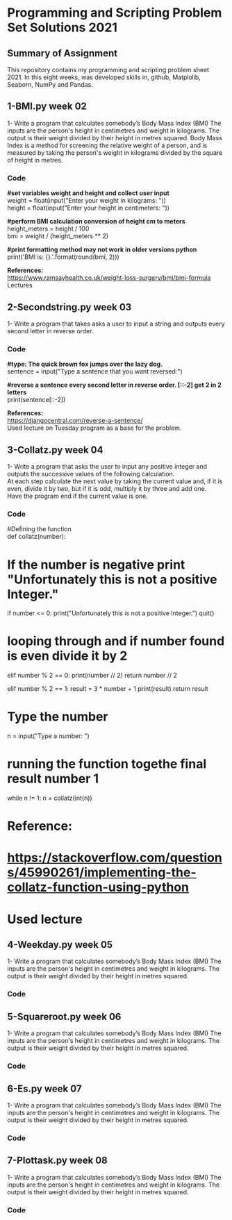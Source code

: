 # Programming and Scripting Problem Set Solutions 2021

## Summary of Assignment
<p>This repository contains my programming and scripting problem sheet 2021. In this eight weeks, was developed skills in, github, Matplolib, Seaborn, NumPy and Pandas.</p>


## 1-BMI.py week 02
<p>1- Write a program that calculates somebody’s Body Mass Index (BMI) The inputs are the person's height in centimetres and weight in kilograms. The output is their weight divided by their height in metres squared. Body Mass Index is a method for screening the relative weight of a person, and is measured by taking the person's weight in kilograms divided by the square of height in metres.</p>

### Code

<p><b>#set variables weight and height and collect user input</b> <br> weight = float(input("Enter your weight in kilograms: "))<br>height = float(input("Enter your height in centimeters: "))</p>

<p><b>#perform BMI calculation conversion of height cm to meters</b> <br> height_meters = height / 100<br> bmi = weight / (height_meters  ** 2)</p>

<p><b>#print formatting method may not work in older versions python</b><br> print('BMI is: {}.'.format(round(bmi, 2)))</p>

<b>References:</b><br>https://www.ramsayhealth.co.uk/weight-loss-surgery/bmi/bmi-formula<br>Lectures



## 2-Secondstring.py week 03
<p>1- Write a program that takes asks a user to input a string and outputs every second letter in reverse order.</p>

### Code
<p><b>#type:  The quick brown fox jumps over the lazy dog.</b><br>sentence = input("Type a sentence that you want reversed:")</p>

<p><b>#reverse a sentence every second letter in reverse order. [::-2] get 2 in 2 letters</b><br>
print(sentence[::-2])


<b>References:</b><br> https://djangocentral.com/reverse-a-sentence/<br>Used lecture on Tuesday program as a base for the problem.


## 3-Collatz.py week 04
<p>1- Write a program that asks the user to input any positive integer and outputs the successive values of the following calculation.<br>At each step calculate the next value by taking the current value and, if it is even, divide it by two, but if it is odd, multiply it by three and add one.<br>Have the program end if the current value is one.</p>

### Code
<p>#Defining the function<br>def collatz(number):<p/>

 # If the number is negative print "Unfortunately this is not a positive Integer."
 if number <= 0:
       print("Unfortunately this is not a positive Integer.") 
       quit() 
       
# looping through and if number found is even divide it by 2
 elif number % 2 == 0:
        print(number // 2)
        return number // 2

 elif number % 2 == 1:
        result = 3 * number + 1
        print(result)
        return result
       
# Type the number
n = input("Type a number: ")

# running the function togethe final result number 1
while n != 1:
    n = collatz(int(n))


# Reference:
# https://stackoverflow.com/questions/45990261/implementing-the-collatz-function-using-python
# Used lecture



## 4-Weekday.py week 05
<p>1- Write a program that calculates somebody’s Body Mass Index (BMI) The inputs are the person's height in centimetres and weight in kilograms. The output is their weight divided by their height in metres squared.</p>

### Code

## 5-Squareroot.py week 06
<p>1- Write a program that calculates somebody’s Body Mass Index (BMI) The inputs are the person's height in centimetres and weight in kilograms. The output is their weight divided by their height in metres squared.</p>

### Code

## 6-Es.py week 07
<p>1- Write a program that calculates somebody’s Body Mass Index (BMI) The inputs are the person's height in centimetres and weight in kilograms. The output is their weight divided by their height in metres squared.</p>

### Code

## 7-Plottask.py week 08
<p>1- Write a program that calculates somebody’s Body Mass Index (BMI) The inputs are the person's height in centimetres and weight in kilograms. The output is their weight divided by their height in metres squared.</p>

### Code
